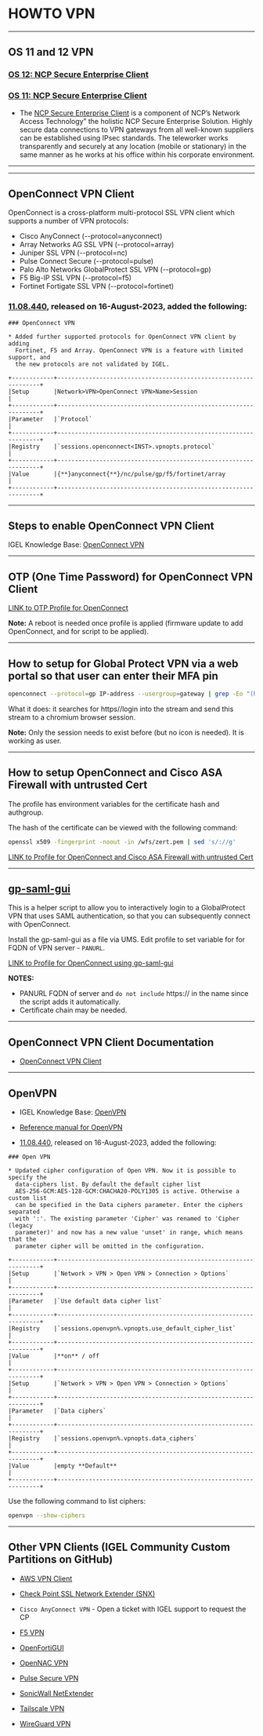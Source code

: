 # HOWTO VPN

-----

## OS 11 and 12 VPN

### [OS 12: NCP Secure Enterprise Client](https://app.igel.com/ncp/5.10.40552+2)

### [OS 11: NCP Secure Enterprise Client](https://kb.igel.com/en/igel-os/11.10/ncp-vpn-client)

- The [NCP Secure Enterprise Client](https://www.ncp-e.com/en/) is a component of NCP’s Network Access Technology” the holistic NCP Secure Enterprise Solution. Highly secure data connections to VPN gateways from all well-known suppliers can be established using IPsec standards. The teleworker works transparently and securely at any location (mobile or stationary) in the same manner as he works at his office within his corporate environment.

-----

-----

## OpenConnect VPN Client

OpenConnect is a cross-platform multi-protocol SSL VPN client which supports a number of VPN protocols:

- Cisco AnyConnect (--protocol=anyconnect)
- Array Networks AG SSL VPN (--protocol=array)
- Juniper SSL VPN (--protocol=nc)
- Pulse Connect Secure (--protocol=pulse)
- Palo Alto Networks GlobalProtect SSL VPN (--protocol=gp)
- F5 Big-IP SSL VPN (--protocol=f5)
- Fortinet Fortigate SSL VPN (--protocol=fortinet)

### [11.08.440](ReleaseNotes/01-OS11/readme11.08.440.txt), released on 16-August-2023, added the following:

```
### OpenConnect VPN

* Added further supported protocols for OpenConnect VPN client by adding
  Fortinet, F5 and Array. OpenConnect VPN is a feature with limited support, and
  the new protocols are not validated by IGEL.

+------------+-----------------------------------------------------------------+
|Setup       |Network>VPN>OpenConnect VPN>Name>Session                         |
+------------+-----------------------------------------------------------------+
|Parameter   |`Protocol`                                                       |
+------------+-----------------------------------------------------------------+
|Registry    |`sessions.openconnect<INST>.vpnopts.protocol`                    |
+------------+-----------------------------------------------------------------+
|Value       |{**}anyconnect{**}/nc/pulse/gp/f5/fortinet/array                 |
+------------+-----------------------------------------------------------------+
```

-----

## Steps to enable OpenConnect VPN Client

IGEL Knowledge Base: [OpenConnect VPN](https://kb.igel.com/en/igel-os/11.10/openconnect-vpn)

-----

## OTP (One Time Password) for OpenConnect VPN Client

<a href="../Profiles/HOWTO-Use-OpenConnect-VPN-Client-OTP-profile.xml" download>LINK to OTP Profile for OpenConnect</a>


**Note:** A reboot is needed once profile is applied (firmware update to add OpenConnect, and for script to be applied).

-----

## How to setup for Global Protect VPN via a web portal so that user can enter their MFA pin

```bash linenums="1"
openconnect --protocol=gp IP-address --usergroup=gateway | grep -Eo "(https)://login[a-zA-Z0-9./?=_%:-]*" | xargs /config/sessions/chromium0
```

What it does: it searches for https//login into the stream and send this stream to a chromium browser session.

**Note:** Only the session needs to exist before (but no icon is needed). It is working as user.

-----

## How to setup OpenConnect and Cisco ASA Firewall with untrusted Cert

The profile has environment variables for the certificate hash and authgroup.

The hash of the certificate can be viewed with the following command:

```bash linenums="1"
openssl x509 -fingerprint -noout -in /wfs/zert.pem | sed 's/://g'
```

<a href="../Profiles/HOWTO-Use-OpenConnect-VPN-Trust-Cert-profile.xml" download>LINK to Profile for OpenConnect and Cisco ASA Firewall with untrusted Cert</a>

-----

## [gp-saml-gui](https://github.com/dlenski/gp-saml-gui)

This is a helper script to allow you to interactively login to a GlobalProtect VPN that uses SAML authentication, so that you can subsequently connect with OpenConnect.

Install the gp-saml-gui as a file via UMS. Edit profile to set variable for for FQDN of VPN server - `PANURL`.

<a href="../Profiles/HOWTO-Use-OpenConnect-VPN-gp-saml-gui-profile.xml" download>LINK to Profile for OpenConnect using gp-saml-gui</a>

**NOTES:**

- PANURL FQDN of server and `do not include` https:// in the name since the script adds it automatically.
- Certificate chain may be needed.

-----

## OpenConnect VPN Client Documentation

- [OpenConnect VPN Client](https://www.infradead.org/openconnect/index.html)

----

## OpenVPN

- IGEL Knowledge Base: [OpenVPN](https://kb.igel.com/en/igel-os/11.10/openvpn)

- [Reference manual for OpenVPN](https://openvpn.net/community-resources/reference-manual-for-openvpn-2-6/)

- [11.08.440](ReleaseNotes/01-OS11/readme11.08.440.txt), released on 16-August-2023, added the following:

```
### Open VPN

* Updated cipher configuration of Open VPN. Now it is possible to specify the
  data-ciphers list. By default the default cipher list
  AES-256-GCM:AES-128-GCM:CHACHA20-POLY1305 is active. Otherwise a custom list
  can be specified in the Data ciphers parameter. Enter the ciphers separated
  with ':'. The existing parameter 'Cipher' was renamed to 'Cipher (legacy
  parameter)' and now has a new value 'unset' in range, which means that the
  parameter cipher will be omitted in the configuration.

+------------+-----------------------------------------------------------------+
|Setup       |`Network > VPN > Open VPN > Connection > Options`                |
+------------+-----------------------------------------------------------------+
|Parameter   |`Use default data cipher list`                                   |
+------------+-----------------------------------------------------------------+
|Registry    |`sessions.openvpn%.vpnopts.use_default_cipher_list`              |
+------------+-----------------------------------------------------------------+
|Value       |**on** / off                                                     |
+------------+-----------------------------------------------------------------+
|Setup       |`Network > VPN > Open VPN > Connection > Options`                |
+------------+-----------------------------------------------------------------+
|Parameter   |`Data ciphers`                                                   |
+------------+-----------------------------------------------------------------+
|Registry    |`sessions.openvpn%.vpnopts.data_ciphers`                         |
+------------+-----------------------------------------------------------------+
|Value       |empty **Default**                                                |
+------------+-----------------------------------------------------------------+
```

Use the following command to list ciphers:

```bash linenums="1"
openvpn --show-ciphers
```

-----

## Other VPN Clients (IGEL Community Custom Partitions on GitHub)

- [AWS VPN Client](https://github.com/IGEL-Community/IGEL-Custom-Partitions/tree/master/CP_Source/Network/AWS_VPN)

- [Check Point SSL Network Extender (SNX)](https://github.com/IGEL-Community/IGEL-Custom-Partitions/tree/master/CP_Source/Network/Check_Point_SSL_Network_Extender)

- `Cisco AnyConnect VPN` - Open a ticket with IGEL support to request the CP

- [F5 VPN](https://github.com/IGEL-Community/IGEL-Custom-Partitions/tree/master/CP_Source/Network/F5_VPN)

- [OpenFortiGUI](https://github.com/IGEL-Community/IGEL-Custom-Partitions/tree/master/CP_Source/Apps/OpenFortiGUI)

- [OpenNAC VPN](https://github.com/IGEL-Community/IGEL-Custom-Partitions/tree/master/CP_Source/Network/OpenNAC_VPN)

- [Pulse Secure VPN](https://github.com/IGEL-Community/IGEL-Custom-Partitions/tree/master/CP_Source/Network/Pulse_VPN)

- [SonicWall NetExtender](https://github.com/IGEL-Community/IGEL-Custom-Partitions/tree/master/CP_Source/Network/SonicWall_NetExtender_V2)

- [Tailscale VPN](https://github.com/IGEL-Community/IGEL-Custom-Partitions/tree/master/CP_Source/Network/Tailscale_VPN)

- [WireGuard VPN](https://github.com/IGEL-Community/IGEL-Custom-Partitions/tree/master/CP_Source/Network/WireGuard_VPN_Client)
